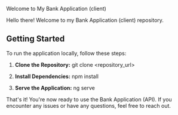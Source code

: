  Welcome to My Bank Application (client)

Hello there! Welcome to my Bank Application (client) repository.

## Getting Started

To run the application locally, follow these steps:

1. **Clone the Repository:** 
git clone <repository_url>

2. **Install Dependencies:**
npm install

3. **Serve the Application:**
   ng serve

That's it! You're now ready to use the Bank Application (API). If you encounter any issues or have any questions, feel free to reach out.
   
